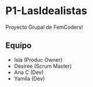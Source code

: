 # P1-LasIdealistas
Proyecto Grupal de FemCoders!

## Equipo 
- Isla (Produc Owner)
- Desiree (Scrum Master)
- Ana C (Dev)
- Yamila (Dev)

